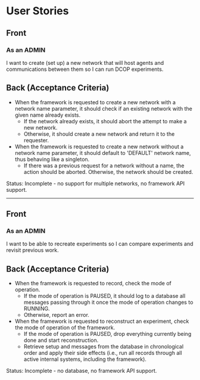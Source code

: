 # User Stories

## Front

### As an ADMIN
I want to create (set up) a new network that will host agents and communications between them
so I can run DCOP experiments.

## Back (Acceptance Criteria)
- When the framework is requested to create a new network with a network name parameter, it should check if an existing network with the given name already exists.
  - If the network already exists, it should abort the attempt to make a new network.
  - Otherwise, it should create a new network and return it to the requester.
- When the framework is requested to create a new network without a network name parameter, it should default to 'DEFAULT' network name, thus behaving like a singleton.
  - If there was a previous request for a network without a name, the action should be aborted. Otherwise, the network should be created.

Status: Incomplete - no support for multiple networks, no framework API support.

---

## Front

### As an ADMIN
I want to be able to recreate experiments
so I can compare experiments and revisit previous work.

## Back (Acceptance Criteria)
- When the framework is requested to record, check the mode of operation.
  - If the mode of operation is PAUSED, it should log to a database all messages passing through it once the mode of operation changes to RUNNING.
  - Otherwise, report an error.
- When the framework is requested to reconstruct an experiment, check the mode of operation of the framework.
  - If the mode of operation is PAUSED, drop everything currently being done and start reconstruction.
  - Retrieve setup and messages from the database in chronological order and apply their side effects (i.e., run all records through all active internal systems, including the framework).

Status: Incomplete - no database, no framework API support.
